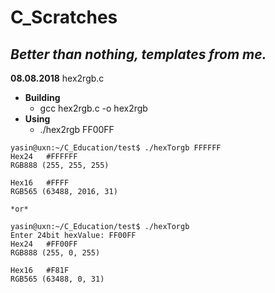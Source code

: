 # C_Scratches

*Better than nothing, templates from me.*
-----

**08.08.2018** hex2rgb.c

* **Building**
	* gcc hex2rgb.c -o hex2rgb
* **Using**
	* ./hex2rgb FF00FF
```
yasin@uxn:~/C_Education/test$ ./hexTorgb FFFFFF
Hex24   #FFFFFF
RGB888 (255, 255, 255)

Hex16   #FFFF
RGB565 (63488, 2016, 31)
```
	*or*
```
yasin@uxn:~/C_Education/test$ ./hexTorgb 
Enter 24bit hexValue: FF00FF
Hex24   #FF00FF
RGB888 (255, 0, 255)

Hex16   #F81F
RGB565 (63488, 0, 31)
```
